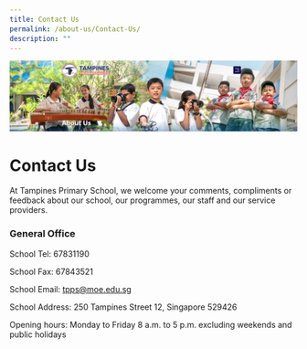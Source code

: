 ```yaml
---
title: Contact Us
permalink: /about-us/Contact-Us/
description: ""
---
```

![](/images/About%20Us.png)

Contact Us
==========

At Tampines Primary School, we welcome your comments, compliments or feedback about our school, our programmes, our staff and our service providers.

  

### **General Office**

  

School Tel: 67831190

  

School Fax: 67843521

  

School Email: tpps@moe.edu.sg

  

School Address: 250 Tampines Street 12, Singapore 529426

  

Opening hours: Monday to Friday 8 a.m. to 5 p.m. excluding weekends and public holidays
